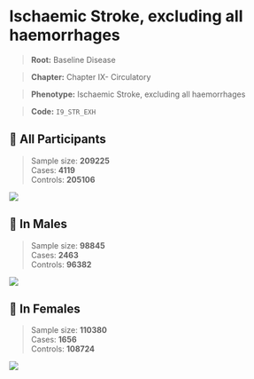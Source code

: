 # Ischaemic Stroke, excluding all haemorrhages

> **Root:** Baseline Disease  

> **Chapter:** Chapter IX- Circulatory  

> **Phenotype:** Ischaemic Stroke, excluding all haemorrhages  

> **Code:** `I9_STR_EXH`

## 🧪 All Participants  
> Sample size: **209225**  
> Cases: **4119**  
> Controls: **205106**
<img src="/Disease/Figures/ALL/Incidence/I9_STR_EXH.png"/>
<CsvTable src="/public/Disease/Data/ALL/Incidence/COX_I9_STR_EXH.csv" label="🔍 View full results" />

## 👨 In Males  
> Sample size: **98845**  
> Cases: **2463**  
> Controls: **96382**
<img src="/Disease/Figures/Male/Incidence/I9_STR_EXH.png"/>
<CsvTable src="/public/Disease/Data/Male/Incidence/COX_I9_STR_EXH.csv" label="🔍 View full results" />

## 👩 In Females  
> Sample size: **110380**  
> Cases: **1656**  
> Controls: **108724**
<img src="/Disease/Figures/Female/Incidence/I9_STR_EXH.png"/>
<CsvTable src="/public/Disease/Data/Female/Incidence/COX_I9_STR_EXH.csv" label="🔍 View full results" />
